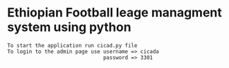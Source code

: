 # Ethiopian Football leage managment system using python

    To start the application run cicad.py file
    To login to the admin page use username => cicada
                                   password => 3301
